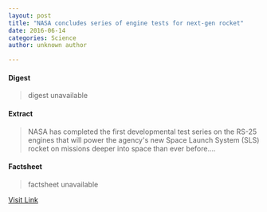 ```yaml
---
layout: post
title: "NASA concludes series of engine tests for next-gen rocket"
date: 2016-06-14
categories: Science
author: unknown author

---
```



#### Digest
>digest unavailable

#### Extract
>NASA has completed the first developmental test series on the RS-25 engines that will power the agency's new Space Launch System (SLS) rocket on missions deeper into space than ever before....

#### Factsheet
>factsheet unavailable

[Visit Link](http://phys.org/news/2015-08-nasa-series-next-gen-rocket.html)


